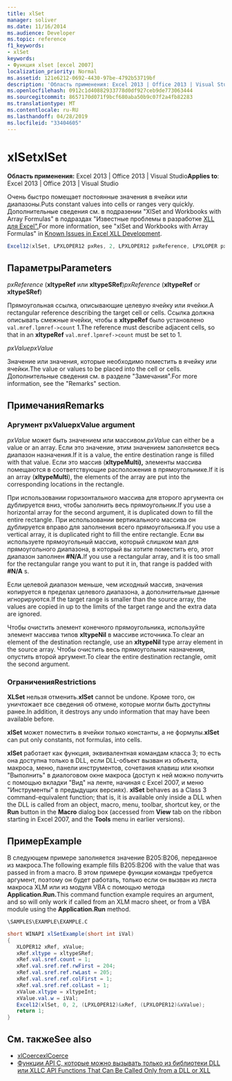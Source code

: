```yaml
---
title: xlSet
manager: soliver
ms.date: 11/16/2014
ms.audience: Developer
ms.topic: reference
f1_keywords:
- xlSet
keywords:
- Функция xlset [excel 2007]
localization_priority: Normal
ms.assetid: 121e6212-0692-4430-97be-4792b53719bf
description: 'Область применения: Excel 2013 | Office 2013 | Visual Studio'
ms.openlocfilehash: 0912c1d40882933778d0df927ceb9de773063444
ms.sourcegitcommit: 8657170d071f9bcf680aba50b9c07f2a4fb82283
ms.translationtype: MT
ms.contentlocale: ru-RU
ms.lasthandoff: 04/28/2019
ms.locfileid: "33404605"
---
```

# <a name="xlset"></a><span data-ttu-id="eded6-104">xlSet</span><span class="sxs-lookup"><span data-stu-id="eded6-104">xlSet</span></span>

<span data-ttu-id="eded6-105">**Область применения:** Excel 2013 | Office 2013 | Visual Studio</span><span class="sxs-lookup"><span data-stu-id="eded6-105">**Applies to**: Excel 2013 | Office 2013 | Visual Studio</span></span> 
  
<span data-ttu-id="eded6-106">Очень быстро помещает постоянные значения в ячейки или диапазоны.</span><span class="sxs-lookup"><span data-stu-id="eded6-106">Puts constant values into cells or ranges very quickly.</span></span> <span data-ttu-id="eded6-107">Дополнительные сведения см. в подразении "XlSet and Workbooks with Array Formulas" в подраздах "Известные проблемы в разработке [XLL для Excel".](known-issues-in-excel-xll-development.md)</span><span class="sxs-lookup"><span data-stu-id="eded6-107">For more information, see "xlSet and Workbooks with Array Formulas" in [Known Issues in Excel XLL Development](known-issues-in-excel-xll-development.md).</span></span>
  
```cs
Excel12(xlSet, LPXLOPER12 pxRes, 2, LPXLOPER12 pxReference, LPXLOPER pxValue);
```

## <a name="parameters"></a><span data-ttu-id="eded6-108">Параметры</span><span class="sxs-lookup"><span data-stu-id="eded6-108">Parameters</span></span>

<span data-ttu-id="eded6-109">_pxReference_ (**xltypeRef** или **xltypeSRef**)</span><span class="sxs-lookup"><span data-stu-id="eded6-109">_pxReference_ (**xltypeRef** or **xltypeSRef**)</span></span>
  
<span data-ttu-id="eded6-110">Прямоугольная ссылка, описывающие целевую ячейку или ячейки.</span><span class="sxs-lookup"><span data-stu-id="eded6-110">A rectangular reference describing the target cell or cells.</span></span> <span data-ttu-id="eded6-111">Ссылка должна описывать смежные ячейки, чтобы в **xltypeRef** было установлено `val.mref.lpmref->count` 1.</span><span class="sxs-lookup"><span data-stu-id="eded6-111">The reference must describe adjacent cells, so that in an **xltypeRef** `val.mref.lpmref->count` must be set to 1.</span></span> 
  
<span data-ttu-id="eded6-112">_pxValue_</span><span class="sxs-lookup"><span data-stu-id="eded6-112">_pxValue_</span></span>
  
<span data-ttu-id="eded6-113">Значение или значения, которые необходимо поместить в ячейку или ячейки.</span><span class="sxs-lookup"><span data-stu-id="eded6-113">The value or values to be placed into the cell or cells.</span></span> <span data-ttu-id="eded6-114">Дополнительные сведения см. в разделе "Замечания".</span><span class="sxs-lookup"><span data-stu-id="eded6-114">For more information, see the "Remarks" section.</span></span>
  
## <a name="remarks"></a><span data-ttu-id="eded6-115">Примечания</span><span class="sxs-lookup"><span data-stu-id="eded6-115">Remarks</span></span>

### <a name="pxvalue-argument"></a><span data-ttu-id="eded6-116">Аргумент pxValue</span><span class="sxs-lookup"><span data-stu-id="eded6-116">pxValue argument</span></span>

<span data-ttu-id="eded6-117">_pxValue_ может быть значением или массивом.</span><span class="sxs-lookup"><span data-stu-id="eded6-117">_pxValue_ can either be a value or an array.</span></span> <span data-ttu-id="eded6-118">Если это значение, этим значением заполняется весь диапазон назначения.</span><span class="sxs-lookup"><span data-stu-id="eded6-118">If it is a value, the entire destination range is filled with that value.</span></span> <span data-ttu-id="eded6-119">Если это массив (**xltypeMulti),** элементы массива помещаются в соответствующие расположения в прямоугольнике.</span><span class="sxs-lookup"><span data-stu-id="eded6-119">If it is an array (**xltypeMulti**), the elements of the array are put into the corresponding locations in the rectangle.</span></span>
  
<span data-ttu-id="eded6-120">При использовании горизонтального массива для второго аргумента он дублируется вниз, чтобы заполнить весь прямоугольник.</span><span class="sxs-lookup"><span data-stu-id="eded6-120">If you use a horizontal array for the second argument, it is duplicated down to fill the entire rectangle.</span></span> <span data-ttu-id="eded6-121">При использовании вертикального массива он дублируется вправо для заполнения всего прямоугольника.</span><span class="sxs-lookup"><span data-stu-id="eded6-121">If you use a vertical array, it is duplicated right to fill the entire rectangle.</span></span> <span data-ttu-id="eded6-122">Если вы используете прямоугольный массив, который слишком мал для прямоугольного диапазона, в который вы хотите поместить его, этот диапазон заполнен **#N/A.**</span><span class="sxs-lookup"><span data-stu-id="eded6-122">If you use a rectangular array, and it is too small for the rectangular range you want to put it in, that range is padded with **#N/A** s.</span></span>
  
<span data-ttu-id="eded6-123">Если целевой диапазон меньше, чем исходный массив, значения копируется в пределах целевого диапазона, а дополнительные данные игнорируются.</span><span class="sxs-lookup"><span data-stu-id="eded6-123">If the target range is smaller than the source array, the values are copied in up to the limits of the target range and the extra data are ignored.</span></span>
  
<span data-ttu-id="eded6-124">Чтобы очистить элемент конечного прямоугольника, используйте элемент массива типов **xltypeNil** в массиве источника.</span><span class="sxs-lookup"><span data-stu-id="eded6-124">To clear an element of the destination rectangle, use an **xltypeNil** type array element in the source array.</span></span> <span data-ttu-id="eded6-125">Чтобы очистить весь прямоугольник назначения, опустить второй аргумент.</span><span class="sxs-lookup"><span data-stu-id="eded6-125">To clear the entire destination rectangle, omit the second argument.</span></span> 
  
### <a name="restrictions"></a><span data-ttu-id="eded6-126">Ограничения</span><span class="sxs-lookup"><span data-stu-id="eded6-126">Restrictions</span></span>

<span data-ttu-id="eded6-127">**XLSet** нельзя отменить.</span><span class="sxs-lookup"><span data-stu-id="eded6-127">**xlSet** cannot be undone.</span></span> <span data-ttu-id="eded6-128">Кроме того, он уничтожает все сведения об отмене, которые могли быть доступны ранее.</span><span class="sxs-lookup"><span data-stu-id="eded6-128">In addition, it destroys any undo information that may have been available before.</span></span> 
  
<span data-ttu-id="eded6-129">**xlSet** может поместить в ячейки только константы, а не формулы.</span><span class="sxs-lookup"><span data-stu-id="eded6-129">**xlSet** can put only constants, not formulas, into cells.</span></span> 
  
<span data-ttu-id="eded6-130">**xlSet** работает как функция, эквивалентная командам класса 3; то есть она доступна только в DLL, если DLL-объект вызван из объекта, макроса,  меню, панели  инструментов, сочетания клавиш  или кнопки "Выполнить" в диалоговом окне макроса (доступ к ней можно получить с помощью вкладки "Вид" на ленте, начиная с Excel 2007, и меню "Инструменты" в предыдущих версиях). </span><span class="sxs-lookup"><span data-stu-id="eded6-130">**xlSet** behaves as a Class 3 command-equivalent function; that is, it is available only inside a DLL when the DLL is called from an object, macro, menu, toolbar, shortcut key, or the **Run** button in the **Macro** dialog box (accessed from **View** tab on the ribbon starting in Excel 2007, and the **Tools** menu in earlier versions).</span></span> 
  
## <a name="example"></a><span data-ttu-id="eded6-131">Пример</span><span class="sxs-lookup"><span data-stu-id="eded6-131">Example</span></span>

<span data-ttu-id="eded6-132">В следующем примере заполняется значение B205:B206, переданное из макроса.</span><span class="sxs-lookup"><span data-stu-id="eded6-132">The following example fills B205:B206 with the value that was passed in from a macro.</span></span> <span data-ttu-id="eded6-133">В этом примере функции команды требуется аргумент, поэтому он будет работать, только если он вызван из листа макроса XLM или из модуля VBA с помощью метода **Application.Run.**</span><span class="sxs-lookup"><span data-stu-id="eded6-133">This command function example requires an argument, and so will only work if called from an XLM macro sheet, or from a VBA module using the **Application.Run** method.</span></span> 
  
`\SAMPLES\EXAMPLE\EXAMPLE.C`
  
```cs
short WINAPI xlSetExample(short int iVal)
{
   XLOPER12 xRef, xValue;
   xRef.xltype = xltypeSRef;
   xRef.val.sref.count = 1;
   xRef.val.sref.ref.rwFirst = 204;
   xRef.val.sref.ref.rwLast = 205;
   xRef.val.sref.ref.colFirst = 1;
   xRef.val.sref.ref.colLast = 1;
   xValue.xltype = xltypeInt;
   xValue.val.w = iVal;
   Excel12(xlSet, 0, 2, (LPXLOPER12)&xRef, (LPXLOPER12)&xValue);
   return 1;
}
```

## <a name="see-also"></a><span data-ttu-id="eded6-134">См. также</span><span class="sxs-lookup"><span data-stu-id="eded6-134">See also</span></span>

- [<span data-ttu-id="eded6-135">xlCoerce</span><span class="sxs-lookup"><span data-stu-id="eded6-135">xlCoerce</span></span>](xlcoerce.md)
- [<span data-ttu-id="eded6-136">Функции API C, которые можно вызывать только из библиотеки DLL или XLL</span><span class="sxs-lookup"><span data-stu-id="eded6-136">C API Functions That Can Be Called Only from a DLL or XLL</span></span>](c-api-functions-that-can-be-called-only-from-a-dll-or-xll.md)

